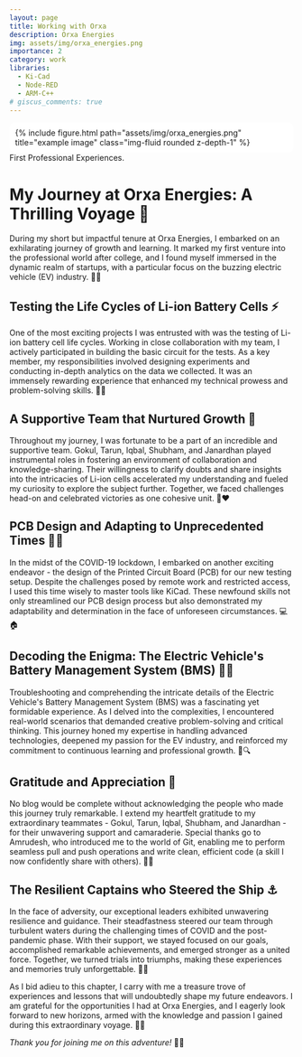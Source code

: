 ```yaml
---
layout: page
title: Working with Orxa
description: Orxa Energies
img: assets/img/orxa_energies.png
importance: 2
category: work
libraries:
  - Ki-Cad
  - Node-RED
  - ARM-C++
# giscus_comments: true
---
```

<div class="row">
    <div class="col-sm mt-3 mt-md-0">
        <div style="background-color: white; padding: 10px; border-radius: 10px;">
            {% include figure.html path="assets/img/orxa_energies.png" title="example image" class="img-fluid rounded z-depth-1" %}
        </div>
    </div>
</div>
<div class="caption">
    First Professional Experiences.
</div>

# My Journey at Orxa Energies: A Thrilling Voyage 🚀

During my short but impactful tenure at Orxa Energies, I embarked on an exhilarating journey of growth and learning. It marked my first venture into the professional world after college, and I found myself immersed in the dynamic realm of startups, with a particular focus on the buzzing electric vehicle (EV) industry. 🏢🚗

## Testing the Life Cycles of Li-ion Battery Cells ⚡

One of the most exciting projects I was entrusted with was the testing of Li-ion battery cell life cycles. Working in close collaboration with my team, I actively participated in building the basic circuit for the tests. As a key member, my responsibilities involved designing experiments and conducting in-depth analytics on the data we collected. It was an immensely rewarding experience that enhanced my technical prowess and problem-solving skills. 🔬💡

## A Supportive Team that Nurtured Growth 🤝

Throughout my journey, I was fortunate to be a part of an incredible and supportive team. Gokul, Tarun, Iqbal, Shubham, and Janardhan played instrumental roles in fostering an environment of collaboration and knowledge-sharing. Their willingness to clarify doubts and share insights into the intricacies of Li-ion cells accelerated my understanding and fueled my curiosity to explore the subject further. Together, we faced challenges head-on and celebrated victories as one cohesive unit. 🙌❤️

## PCB Design and Adapting to Unprecedented Times 📏🔧

In the midst of the COVID-19 lockdown, I embarked on another exciting endeavor - the design of the Printed Circuit Board (PCB) for our new testing setup. Despite the challenges posed by remote work and restricted access, I used this time wisely to master tools like KiCad. These newfound skills not only streamlined our PCB design process but also demonstrated my adaptability and determination in the face of unforeseen circumstances. 💻🏠

## Decoding the Enigma: The Electric Vehicle's Battery Management System (BMS) 🧩🔋

Troubleshooting and comprehending the intricate details of the Electric Vehicle's Battery Management System (BMS) was a fascinating yet formidable experience. As I delved into the complexities, I encountered real-world scenarios that demanded creative problem-solving and critical thinking. This journey honed my expertise in handling advanced technologies, deepened my passion for the EV industry, and reinforced my commitment to continuous learning and professional growth. 🚦🔍

## Gratitude and Appreciation 🙏

No blog would be complete without acknowledging the people who made this journey truly remarkable. I extend my heartfelt gratitude to my extraordinary teammates - Gokul, Tarun, Iqbal, Shubham, and Janardhan - for their unwavering support and camaraderie. Special thanks go to Amrudesh, who introduced me to the world of Git, enabling me to perform seamless pull and push operations and write clean, efficient code (a skill I now confidently share with others). 🤗🌟

## The Resilient Captains who Steered the Ship ⚓

In the face of adversity, our exceptional leaders exhibited unwavering resilience and guidance. Their steadfastness steered our team through turbulent waters during the challenging times of COVID and the post-pandemic phase. With their support, we stayed focused on our goals, accomplished remarkable achievements, and emerged stronger as a united force. Together, we turned trials into triumphs, making these experiences and memories truly unforgettable. 🌊🚢

As I bid adieu to this chapter, I carry with me a treasure trove of experiences and lessons that will undoubtedly shape my future endeavors. I am grateful for the opportunities I had at Orxa Energies, and I eagerly look forward to new horizons, armed with the knowledge and passion I gained during this extraordinary voyage. 🚀🌠

*Thank you for joining me on this adventure!* 🙏✨
